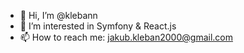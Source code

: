 - 👋 Hi, I’m @klebann
- 👀 I’m interested in Symfony & React.js
- 📫 How to reach me: jakub.kleban2000@gmail.com
